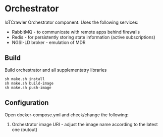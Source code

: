 # Orchestrator

IoTCrawler Orchestrator component. Uses the following services:

* RabbitMQ - to communicate with remote apps behind firewalls
* Redis - for persistently storing state information (active subscriptions)
* NGSI-LD broker - emulation of MDR


## Build

Build orchestrator and all supplementatry libraries

```
sh make.sh install
sh make.sh build-image
sh make.sh push-image
```


## Configuration

Open docker-compose.yml and check/change the following:

1) Orchestrator image URI - adjust the image name according to the latest one (outout)  
